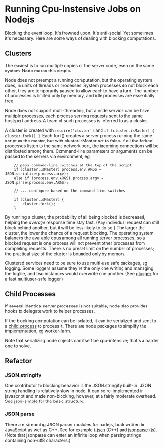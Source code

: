 Running Cpu-Instensive Jobs on Nodejs
=====================================

Blocking the event loop.  It's frowned upon.  It's anti-social.  Yet sometimes
it's necessary.  Here are some ways of dealing with blocking computations.


Clusters
--------

The easiest is to run multiple copies of the server code, even on the
same system.  Node makes this simple.

Node does not preempt a running computation, but the operating system does, in
units of threads or processes.  System processes do not block each other, they
are temporarily paused to allow each to have a turn.  The number of processes
is limited only by memory, and idle processes are essentially free.

Node does not support multi-threading, but a node service can be have multiple
processes, each process serving requests sent to the same host:port address.
A team of such processes is referred to as a cluster.

A cluster is created with `require('cluster')` and `if (cluster.isMaster)
{ cluster.fork() }`.  Each fork() creates a server process running the same script
as the master, but with cluster.isMaster set to false.  If all the forked
processes listen to the same network port, the incoming connections will be
distributed among them.  Command-line parameters or arguments can be passed to
the servers via environment, eg

        // pass command-line switches at the top of the script
        if (cluster.isMaster) process.env.ARGS = JSON.serialize(process.argv);
        else if (process.env.ARGS) process.argv = JSON.parse(process.env.ARGS);

        // ... configure based on the command-line switches

        if (cluster.isMaster) {
            cluster.fork();
        }

By running a cluster, the probability of all being blocked is decreased,
helping the _average_ response time stay fast.  (Any individual request can
still block behind another, but it will be less likely to do so.)  The larger
the cluster, the lower the chance of a request blocking.  The operating system
balances the available cpus among all running server processes, so a blocked
request in one process will not prevent other processes from completing requests.
There is no preset limit on the number of processes; the practical size of the
cluster is bounded only by memory.

Clustered services need to be sure to use multi-use safe packages, eg logging.
Some loggers assume they're the only one writing and managing the logfile, and
two instances would overwrite one another.  (See [qlogger](https://www.npmjs.org/package/qlogger)
for a fast multiuser-safe logger.)


Child Processes
---------------

If several identical server processes is not suitable, node also
provides hooks to delegate work to helper processes.

If the blocking computation can be isolated, it can be serialized and
sent to a [child_process](https://www.nodejs.org/lib/child_process.html)
to process it.  There are node packages to simplify the implementation,
eg [worker-farm](https://www.npmjs.org/package/worker-farm').

Note that serializing node objects can itself be cpu-intensive; that's a
harder one to solve.


Refactor
--------

### JSON.stringify

One contributor to blocking behavior is the JSON.stringify built-in.  JSON
string handling is relatively slow in node.  It can be re-implemented in
javascript and made non-blocking, however, at a fairly moderate overhead.
See [json-simple](https://www.npmjs.org/package/json-simple) for the basic
structure.

### JSON.parse

There are streaming JSON parser modules for nodejs, both written in JavaScript
as well as C++.  See for example [i-json](https://npmjs.org/package/i-json)
(C++) and [jsonparse](https://npmjs.org/package/jsonparse) (js). (Note that
jsonparse can enter an infinite loop when parsing strings containing non-utf8
characters.)
